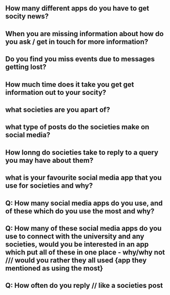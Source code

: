 
## How many different apps do you have to get socity news?

## When you are missing information about how do you ask / get in touch for more information?

## Do you find you miss events due to messages getting lost?

## How much time does it take you get get information out to your socity?

## what societies are you apart of?

## what type of posts do the societies make on social media?

## How lonng do societies take to reply to a query you may have about them? 

## what is your favourite social media app that you use for societies and why?

## Q: How many social media apps do you use, and of these which do you use the most and why?

## Q: How many of these social media apps do you use to connect with the university and any societies, would you be interested in an app which put all of these in one place - why/why not /// would you rather they all used {app they mentioned as using the most}

## Q: How often do you reply // like a societies post

